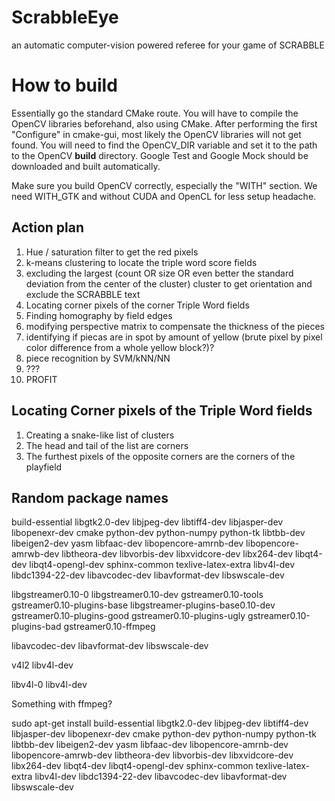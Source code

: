 # ScrabbleEye #

an automatic computer-vision powered referee for your game of SCRABBLE


# How to build #

Essentially go the standard CMake route. You will have to compile the OpenCV libraries beforehand, also using CMake. After performing the first "Configure" in cmake-gui, most likely the OpenCV libraries will not get found. You will need to find the OpenCV_DIR variable and set it to the path to the OpenCV **build** directory. Google Test and Google Mock should be downloaded and built automatically.

Make sure you build OpenCV correctly, especially the "WITH" section. We need WITH_GTK and without CUDA and OpenCL for less setup headache.


## Action plan ##

1. Hue / saturation filter to get the red pixels
2. k-means clustering to locate the triple word score fields
3. excluding the largest (count OR size OR even better the standard deviation from the center of the cluster) cluster to get orientation and exclude the SCRABBLE text
3. Locating corner pixels of the corner Triple Word fields 
4. Finding homography by field edges
5. modifying perspective matrix to compensate the thickness of the pieces
6. identifying if piecas are in spot by amount of yellow (brute pixel by pixel color difference from a whole yellow block?)?
7. piece recognition by SVM/kNN/NN
8. ???
9. PROFIT


## Locating Corner pixels of the Triple Word fields ##

1. Creating a snake-like list of clusters
2. The head and tail of the list are corners
3. The furthest pixels of the opposite corners are the corners of the playfield

## Random package names ##

build-essential libgtk2.0-dev libjpeg-dev libtiff4-dev libjasper-dev libopenexr-dev cmake python-dev python-numpy python-tk libtbb-dev libeigen2-dev yasm libfaac-dev libopencore-amrnb-dev libopencore-amrwb-dev libtheora-dev libvorbis-dev libxvidcore-dev libx264-dev libqt4-dev libqt4-opengl-dev sphinx-common texlive-latex-extra libv4l-dev libdc1394-22-dev libavcodec-dev libavformat-dev libswscale-dev 

libgstreamer0.10-0 libgstreamer0.10-dev gstreamer0.10-tools gstreamer0.10-plugins-base libgstreamer-plugins-base0.10-dev gstreamer0.10-plugins-good gstreamer0.10-plugins-ugly gstreamer0.10-plugins-bad gstreamer0.10-ffmpeg

libavcodec-dev libavformat-dev libswscale-dev

v4l2 libv4l-dev

libv4l-0 libv4l-dev

Something with ffmpeg?

sudo apt-get install build-essential libgtk2.0-dev libjpeg-dev libtiff4-dev libjasper-dev libopenexr-dev cmake python-dev python-numpy python-tk libtbb-dev libeigen2-dev yasm libfaac-dev libopencore-amrnb-dev libopencore-amrwb-dev libtheora-dev libvorbis-dev libxvidcore-dev libx264-dev libqt4-dev libqt4-opengl-dev sphinx-common texlive-latex-extra libv4l-dev libdc1394-22-dev libavcodec-dev libavformat-dev libswscale-dev
